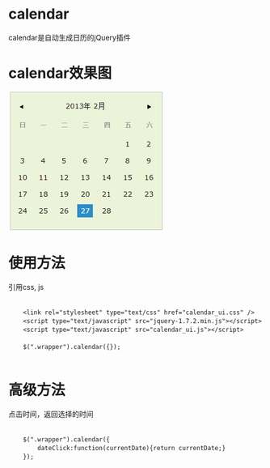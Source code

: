 # calendar #

calendar是自动生成日历的jQuery插件


# calendar效果图 #

![calendar效果图](images/calendar.png)


# 使用方法 #

引用css, js

<code html>
	&lt;link rel="stylesheet" type="text/css" href="calendar_ui.css" /&gt;
	&lt;script type="text/javascript" src="jquery-1.7.2.min.js"&gt;&lt;/script&gt;
	&lt;script type="text/javascript" src="calendar_ui.js"&gt;&lt;/script&gt;
</code>

<code javscript>
	$(".wrapper").calendar({});

</code>


# 高级方法 #

点击时间，返回选择的时间

<code javscript>
	$(".wrapper").calendar({
		dateClick:function(currentDate){return currentDate;}
	});
</code>
